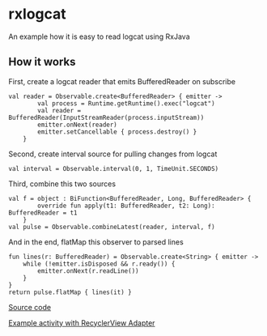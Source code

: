 # rxlogcat
An example how it is easy to read logcat using RxJava

## How it works
First, create a logcat reader that emits BufferedReader on subscribe

    val reader = Observable.create<BufferedReader> { emitter ->
            val process = Runtime.getRuntime().exec("logcat")
            val reader = BufferedReader(InputStreamReader(process.inputStream))
            emitter.onNext(reader)
            emitter.setCancellable { process.destroy() }
        }
        
Second, create interval source for pulling changes from logcat

    val interval = Observable.interval(0, 1, TimeUnit.SECONDS)
    
Third, combine this two sources

    val f = object : BiFunction<BufferedReader, Long, BufferedReader> {
            override fun apply(t1: BufferedReader, t2: Long): BufferedReader = t1
        }
    val pulse = Observable.combineLatest(reader, interval, f)
        
And in the end, flatMap this observer to parsed lines

    fun lines(r: BufferedReader) = Observable.create<String> { emitter ->
        while (!emitter.isDisposed && r.ready()) {
            emitter.onNext(r.readLine())
        }
    }
    return pulse.flatMap { lines(it) }

[Source code](app/src/main/java/rxlogcat/RxLogcat.kt)

[Example activity with RecyclerView Adapter](app/src/main/java/rxlogcat/example/MainActivity.kt)
